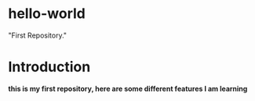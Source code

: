 # hello-world
 "First Repository."
# Introduction 
**this is my first repository, here are some different features I am learning**

